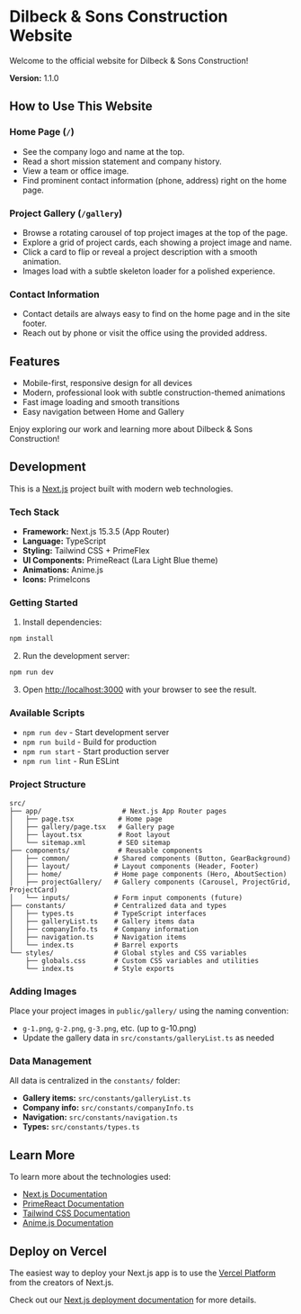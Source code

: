 # Dilbeck & Sons Construction Website

Welcome to the official website for Dilbeck & Sons Construction!

**Version:** 1.1.0

## How to Use This Website

### Home Page (`/`)

- See the company logo and name at the top.
- Read a short mission statement and company history.
- View a team or office image.
- Find prominent contact information (phone, address) right on the home page.

### Project Gallery (`/gallery`)

- Browse a rotating carousel of top project images at the top of the page.
- Explore a grid of project cards, each showing a project image and name.
- Click a card to flip or reveal a project description with a smooth animation.
- Images load with a subtle skeleton loader for a polished experience.

### Contact Information

- Contact details are always easy to find on the home page and in the site footer.
- Reach out by phone or visit the office using the provided address.

## Features

- Mobile-first, responsive design for all devices
- Modern, professional look with subtle construction-themed animations
- Fast image loading and smooth transitions
- Easy navigation between Home and Gallery

Enjoy exploring our work and learning more about Dilbeck & Sons Construction!

## Development

This is a [Next.js](https://nextjs.org) project built with modern web technologies.

### Tech Stack

- **Framework:** Next.js 15.3.5 (App Router)
- **Language:** TypeScript
- **Styling:** Tailwind CSS + PrimeFlex
- **UI Components:** PrimeReact (Lara Light Blue theme)
- **Animations:** Anime.js
- **Icons:** PrimeIcons

### Getting Started

1. Install dependencies:

```bash
npm install
```

2. Run the development server:

```bash
npm run dev
```

3. Open [http://localhost:3000](http://localhost:3000) with your browser to see the result.

### Available Scripts

- `npm run dev` - Start development server
- `npm run build` - Build for production
- `npm run start` - Start production server
- `npm run lint` - Run ESLint

### Project Structure

```
src/
├── app/                    # Next.js App Router pages
│   ├── page.tsx           # Home page
│   ├── gallery/page.tsx   # Gallery page
│   ├── layout.tsx         # Root layout
│   └── sitemap.xml        # SEO sitemap
├── components/            # Reusable components
│   ├── common/           # Shared components (Button, GearBackground)
│   ├── layout/           # Layout components (Header, Footer)
│   ├── home/             # Home page components (Hero, AboutSection)
│   ├── projectGallery/   # Gallery components (Carousel, ProjectGrid, ProjectCard)
│   └── inputs/           # Form input components (future)
├── constants/            # Centralized data and types
│   ├── types.ts          # TypeScript interfaces
│   ├── galleryList.ts    # Gallery items data
│   ├── companyInfo.ts    # Company information
│   ├── navigation.ts     # Navigation items
│   └── index.ts          # Barrel exports
└── styles/               # Global styles and CSS variables
    ├── globals.css       # Custom CSS variables and utilities
    └── index.ts          # Style exports
```

### Adding Images

Place your project images in `public/gallery/` using the naming convention:

- `g-1.png`, `g-2.png`, `g-3.png`, etc. (up to g-10.png)
- Update the gallery data in `src/constants/galleryList.ts` as needed

### Data Management

All data is centralized in the `constants/` folder:

- **Gallery items:** `src/constants/galleryList.ts`
- **Company info:** `src/constants/companyInfo.ts`
- **Navigation:** `src/constants/navigation.ts`
- **Types:** `src/constants/types.ts`

## Learn More

To learn more about the technologies used:

- [Next.js Documentation](https://nextjs.org/docs)
- [PrimeReact Documentation](https://primereact.org/)
- [Tailwind CSS Documentation](https://tailwindcss.com/docs)
- [Anime.js Documentation](https://animejs.com/)

## Deploy on Vercel

The easiest way to deploy your Next.js app is to use the [Vercel Platform](https://vercel.com/new?utm_medium=default-template&filter=next.js&utm_source=create-next-app&utm_campaign=create-next-app-readme) from the creators of Next.js.

Check out our [Next.js deployment documentation](https://nextjs.org/docs/app/building-your-application/deploying) for more details.
